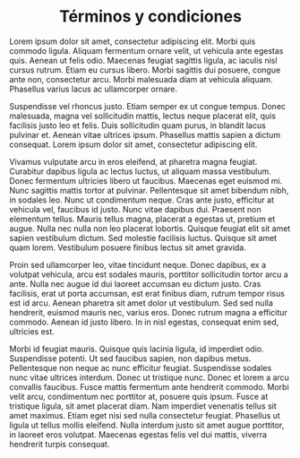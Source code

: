 <h1 style="text-align: center;">Términos y condiciones</h1>

Lorem ipsum dolor sit amet, consectetur adipiscing elit. Morbi quis commodo ligula. Aliquam fermentum ornare velit, ut vehicula ante egestas quis. Aenean ut felis odio. Maecenas feugiat sagittis ligula, ac iaculis nisl cursus rutrum. Etiam eu cursus libero. Morbi sagittis dui posuere, congue ante non, consectetur arcu. Morbi malesuada diam at vehicula aliquam. Phasellus varius lacus ac ullamcorper ornare.

Suspendisse vel rhoncus justo. Etiam semper ex ut congue tempus. Donec malesuada, magna vel sollicitudin mattis, lectus neque placerat elit, quis facilisis justo leo et felis. Duis sollicitudin quam purus, in blandit lacus pulvinar et. Aenean vitae ultrices ipsum. Phasellus mattis sapien a dictum consequat. Lorem ipsum dolor sit amet, consectetur adipiscing elit.

Vivamus vulputate arcu in eros eleifend, at pharetra magna feugiat. Curabitur dapibus ligula ac lectus luctus, ut aliquam massa vestibulum. Donec fermentum ultricies libero ut faucibus. Maecenas eget euismod mi. Nunc sagittis mattis tortor at pulvinar. Pellentesque sit amet bibendum nibh, in sodales leo. Nunc ut condimentum neque. Cras ante justo, efficitur at vehicula vel, faucibus id justo. Nunc vitae dapibus dui. Praesent non elementum tellus. Mauris tellus magna, placerat a egestas ut, pretium et augue. Nulla nec nulla non leo placerat lobortis. Quisque feugiat elit sit amet sapien vestibulum dictum. Sed molestie facilisis luctus. Quisque sit amet quam lorem. Vestibulum posuere finibus lectus sit amet gravida.

Proin sed ullamcorper leo, vitae tincidunt neque. Donec dapibus, ex a volutpat vehicula, arcu est sodales mauris, porttitor sollicitudin tortor arcu a ante. Nulla nec augue id dui laoreet accumsan eu dictum justo. Cras facilisis, erat ut porta accumsan, est erat finibus diam, rutrum tempor risus est id arcu. Aenean pharetra sit amet dolor ut vestibulum. Sed sed nulla hendrerit, euismod mauris nec, varius eros. Donec rutrum magna a efficitur commodo. Aenean id justo libero. In in nisl egestas, consequat enim sed, ultricies est.

Morbi id feugiat mauris. Quisque quis lacinia ligula, id imperdiet odio. Suspendisse potenti. Ut sed faucibus sapien, non dapibus metus. Pellentesque non neque ac nunc efficitur feugiat. Suspendisse sodales nunc vitae ultrices interdum. Donec ut tristique nunc. Donec et lorem a arcu convallis faucibus. Fusce mattis fermentum ante hendrerit commodo. Morbi velit arcu, condimentum nec porttitor at, posuere quis ipsum. Fusce at tristique ligula, sit amet placerat diam. Nam imperdiet venenatis tellus sit amet maximus. Etiam eget nisi sed nulla consectetur feugiat. Phasellus ut ligula ut tellus mollis eleifend. Nulla interdum justo sit amet augue porttitor, in laoreet eros volutpat. Maecenas egestas felis vel dui mattis, viverra hendrerit turpis consequat.
